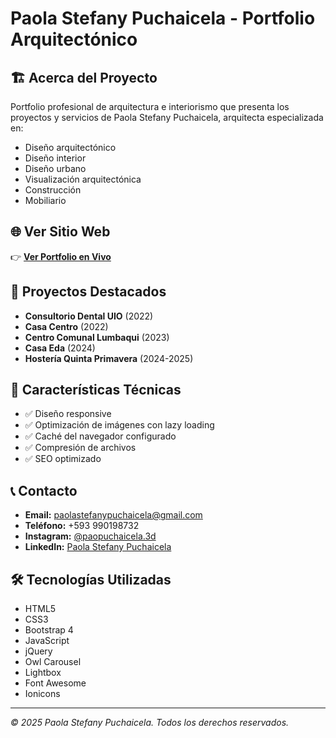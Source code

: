 # Paola Stefany Puchaicela - Portfolio Arquitectónico

## 🏗️ Acerca del Proyecto

Portfolio profesional de arquitectura e interiorismo que presenta los proyectos y servicios de Paola Stefany Puchaicela, arquitecta especializada en:

- Diseño arquitectónico
- Diseño interior
- Diseño urbano
- Visualización arquitectónica
- Construcción
- Mobiliario

## 🌐 Ver Sitio Web

👉 **[Ver Portfolio en Vivo](https://ximena123.github.io/landing-arq/)**

## 📁 Proyectos Destacados

- **Consultorio Dental UIO** (2022)
- **Casa Centro** (2022) 
- **Centro Comunal Lumbaqui** (2023)
- **Casa Eda** (2024)
- **Hostería Quinta Primavera** (2024-2025)

## 🚀 Características Técnicas

- ✅ Diseño responsive
- ✅ Optimización de imágenes con lazy loading
- ✅ Caché del navegador configurado
- ✅ Compresión de archivos
- ✅ SEO optimizado

## 📞 Contacto

- **Email:** paolastefanypuchaicela@gmail.com
- **Teléfono:** +593 990198732
- **Instagram:** [@paopuchaicela.3d](https://www.instagram.com/paopuchaicela.3d/)
- **LinkedIn:** [Paola Stefany Puchaicela](https://www.linkedin.com/in/paola-stefany-puchaicela-4010a9210)

## 🛠️ Tecnologías Utilizadas

- HTML5
- CSS3
- Bootstrap 4
- JavaScript
- jQuery
- Owl Carousel
- Lightbox
- Font Awesome
- Ionicons

---

*© 2025 Paola Stefany Puchaicela. Todos los derechos reservados.*
